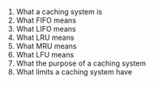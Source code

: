 1. What a caching system is
2. What FIFO means
3. What LIFO means
4. What LRU means
5. What MRU means
6. What LFU means
7. What the purpose of a caching system
8. What limits a caching system have
